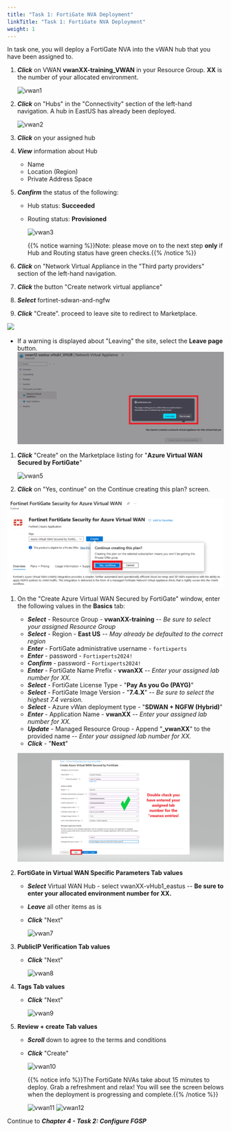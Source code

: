 ```yaml
---
title: "Task 1: FortiGate NVA Deployment"
linkTitle: "Task 1: FortiGate NVA Deployment"
weight: 1
---
```


In task one, you will deploy a FortiGate NVA into the vWAN hub that you have been assigned to.

1. ***Click*** on VWAN **vwanXX-training_VWAN** in your Resource Group. **XX** is the number of your allocated environment.

    ![vwan1](../images/vwan1.jpg)

1. ***Click*** on "Hubs" in the "Connectivity" section of the left-hand navigation. A hub in EastUS has already been deployed.

    ![vwan2](../images/vwan2.jpg)

1. ***Click*** on your assigned hub

1. ***View*** information about Hub

    - Name
    - Location (Region)
    - Private Address Space

1. ***Confirm*** the status of the following:

    - Hub status: **Succeeded**
    - Routing status: **Provisioned**

        ![vwan3](../images/vwan3.jpg)

        {{% notice warning %}}Note: please move on to the next step **only** if Hub and Routing status have green checks.{{% /notice %}}

1. ***Click*** on "Network Virtual Appliance in the "Third party providers" section of the left-hand navigation.
1. ***Click*** the button "Create network virtual appliance"
1. ***Select*** fortinet-sdwan-and-ngfw
1. ***Click*** "Create". proceed to leave site to redirect to Marketplace.

![](../images/vwan4.jpg)

- If a warning is displayed about "Leaving" the site, select the **Leave page** button.
        ![](../images/4_1-fortigate-deployment-2.PNG)

1. ***Click*** "Create" on the Marketplace listing for "**Azure Virtual WAN Secured by FortiGate**"

    ![vwan5](../images/vwan5.jpg)

10. ***Click*** on "Yes, continue" on the Continue creating this plan? screen.

![](../images/4_1-fortigate-deployment-4.PNG)

1. On the "Create Azure Virtual WAN Secured by FortiGate" window, enter the following values in the **Basics** tab:

    - ***Select*** - Resource Group - **vwanXX-training** -- *Be sure to select your assigned Resource Group*
    - ***Select*** - Region - **East US** -- *May already be defaulted to the correct region*
    - ***Enter*** - FortiGate administrative username - ```fortixperts```
    - ***Enter*** - password - ```Fortixperts2024!```
    - ***Confirm*** - password - ```Fortixperts2024!```
    - ***Enter*** - FortiGate Name Prefix - **vwanXX** -- *Enter your assigned lab number for XX.*
    - ***Select*** - FortiGate License Type - "**Pay As you Go (PAYG)**"
    - ***Select*** - FortiGate Image Version - "**7.4.X**" -- *Be sure to select the highest 7.4 version.*
    - ***Select*** - Azure vWan deployment type - "**SDWAN + NGFW (Hybrid)**"
    - ***Enter*** - Application Name - **vwanXX** -- *Enter your assigned lab number for XX.*
    - ***Update*** - Managed Resource Group - Append "**_vwanXX**" to the provided name -- *Enter your assigned lab number for XX.*
    - ***Click*** - "**Next**"

    ![](../images/4_1-fortigate-deployment-3.PNG)

1. **FortiGate in Virtual WAN Specific Parameters Tab values**

    - ***Select*** Virtual WAN Hub - select vwanXX-vHub1_eastus -- **Be sure to enter your allocated environment number for XX.**
    - ***Leave*** all other items as is
    - ***Click*** "Next"

        ![vwan7](../images/vwan7.jpg)

1. **PublicIP Verification Tab values**

    - ***Click*** "Next"

        ![vwan8](../images/vwan8.jpg)

1. **Tags Tab values**

    - ***Click*** "Next"

        ![vwan9](../images/vwan9.jpg)

1. **Review + create Tab values**

    - ***Scroll*** down to agree to the terms and conditions
    - ***Click*** "Create"

        ![vwan10](../images/vwan10.jpg)

        {{% notice info %}}The FortiGate NVAs take about 15 minutes to deploy. Grab a refreshment and relax! You will see the screen belows when the deployment is progressing and complete.{{% /notice %}}

        ![vwan11](../images/vwan11.jpg)
        ![vwan12](../images/vwan12.jpg)

Continue to ***Chapter 4 - Task 2: Configure FGSP***
